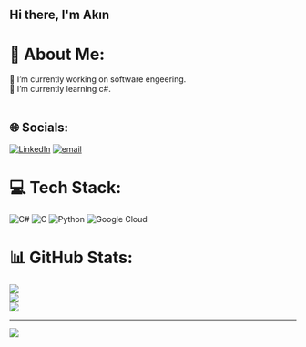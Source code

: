 ## Hi there, I'm Akın

# 💫 About Me:
🔭 I’m currently working on software engeering.<br>🌱 I’m currently learning c#.<br><br>


## 🌐 Socials:
[![LinkedIn](https://img.shields.io/badge/LinkedIn-%230077B5.svg?logo=linkedin&logoColor=white)](https://www.linkedin.com/in/akincomlek/) [![email](https://img.shields.io/badge/Email-D14836?logo=gmail&logoColor=white)](mailto:akincmlk@gmail.com) 

# 💻 Tech Stack:
![C#](https://img.shields.io/badge/c%23-%23239120.svg?style=for-the-badge&logo=csharp&logoColor=white) ![C](https://img.shields.io/badge/c-%2300599C.svg?style=for-the-badge&logo=c&logoColor=white) ![Python](https://img.shields.io/badge/python-3670A0?style=for-the-badge&logo=python&logoColor=ffdd54) ![Google Cloud](https://img.shields.io/badge/GoogleCloud-%234285F4.svg?style=for-the-badge&logo=google-cloud&logoColor=white)
# 📊 GitHub Stats:
![](https://github-readme-stats.vercel.app/api?username=akincomlek&theme=dark&hide_border=false&include_all_commits=false&count_private=false)<br/>
![](https://nirzak-streak-stats.vercel.app/?user=akincomlek&theme=dark&hide_border=false)<br/>
![](https://github-readme-stats.vercel.app/api/top-langs/?username=akincomlek&theme=dark&hide_border=false&include_all_commits=false&count_private=false&layout=compact)

---
[![](https://visitcount.itsvg.in/api?id=akincomlek&icon=0&color=0)](https://visitcount.itsvg.in)

<!-- Proudly created with GPRM ( https://gprm.itsvg.in ) -->
